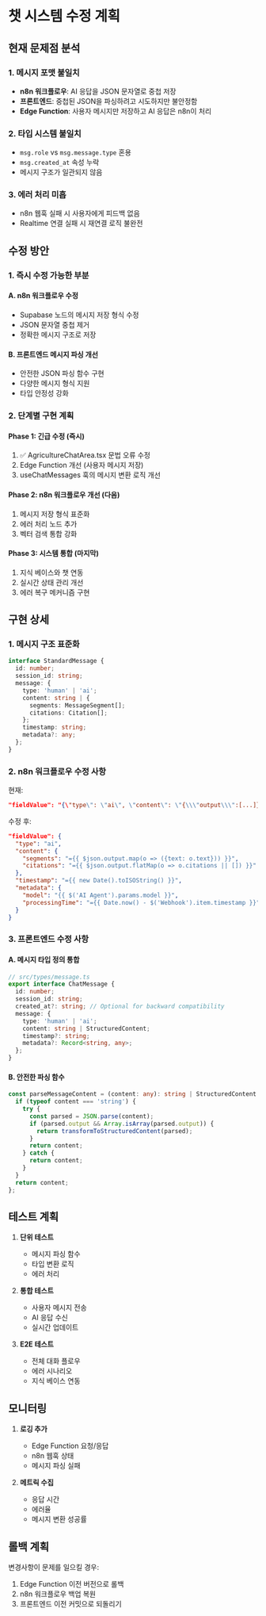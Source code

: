 # 챗 시스템 수정 계획

## 현재 문제점 분석

### 1. 메시지 포맷 불일치
- **n8n 워크플로우**: AI 응답을 JSON 문자열로 중첩 저장
- **프론트엔드**: 중첩된 JSON을 파싱하려고 시도하지만 불안정함
- **Edge Function**: 사용자 메시지만 저장하고 AI 응답은 n8n이 처리

### 2. 타입 시스템 불일치
- `msg.role` vs `msg.message.type` 혼용
- `msg.created_at` 속성 누락
- 메시지 구조가 일관되지 않음

### 3. 에러 처리 미흡
- n8n 웹훅 실패 시 사용자에게 피드백 없음
- Realtime 연결 실패 시 재연결 로직 불완전

## 수정 방안

### 1. 즉시 수정 가능한 부분

#### A. n8n 워크플로우 수정
- Supabase 노드의 메시지 저장 형식 수정
- JSON 문자열 중첩 제거
- 정확한 메시지 구조로 저장

#### B. 프론트엔드 메시지 파싱 개선
- 안전한 JSON 파싱 함수 구현
- 다양한 메시지 형식 지원
- 타입 안정성 강화

### 2. 단계별 구현 계획

#### Phase 1: 긴급 수정 (즉시)
1. ✅ AgricultureChatArea.tsx 문법 오류 수정
2. Edge Function 개선 (사용자 메시지 저장)
3. useChatMessages 훅의 메시지 변환 로직 개선

#### Phase 2: n8n 워크플로우 개선 (다음)
1. 메시지 저장 형식 표준화
2. 에러 처리 노드 추가
3. 벡터 검색 통합 강화

#### Phase 3: 시스템 통합 (마지막)
1. 지식 베이스와 챗 연동
2. 실시간 상태 관리 개선
3. 에러 복구 메커니즘 구현

## 구현 상세

### 1. 메시지 구조 표준화

```typescript
interface StandardMessage {
  id: number;
  session_id: string;
  message: {
    type: 'human' | 'ai';
    content: string | {
      segments: MessageSegment[];
      citations: Citation[];
    };
    timestamp: string;
    metadata?: any;
  };
}
```

### 2. n8n 워크플로우 수정 사항

현재:
```json
"fieldValue": "{\"type\": \"ai\", \"content\": \"{\\\"output\\\":[...]}\", ...}"
```

수정 후:
```json
"fieldValue": {
  "type": "ai",
  "content": {
    "segments": "={{ $json.output.map(o => ({text: o.text})) }}",
    "citations": "={{ $json.output.flatMap(o => o.citations || []) }}"
  },
  "timestamp": "={{ new Date().toISOString() }}",
  "metadata": {
    "model": "{{ $('AI Agent').params.model }}",
    "processingTime": "={{ Date.now() - $('Webhook').item.timestamp }}"
  }
}
```

### 3. 프론트엔드 수정 사항

#### A. 메시지 타입 정의 통합
```typescript
// src/types/message.ts
export interface ChatMessage {
  id: number;
  session_id: string;
  created_at?: string; // Optional for backward compatibility
  message: {
    type: 'human' | 'ai';
    content: string | StructuredContent;
    timestamp?: string;
    metadata?: Record<string, any>;
  };
}
```

#### B. 안전한 파싱 함수
```typescript
const parseMessageContent = (content: any): string | StructuredContent => {
  if (typeof content === 'string') {
    try {
      const parsed = JSON.parse(content);
      if (parsed.output && Array.isArray(parsed.output)) {
        return transformToStructuredContent(parsed);
      }
      return content;
    } catch {
      return content;
    }
  }
  return content;
};
```

## 테스트 계획

1. **단위 테스트**
   - 메시지 파싱 함수
   - 타입 변환 로직
   - 에러 처리

2. **통합 테스트**
   - 사용자 메시지 전송
   - AI 응답 수신
   - 실시간 업데이트

3. **E2E 테스트**
   - 전체 대화 플로우
   - 에러 시나리오
   - 지식 베이스 연동

## 모니터링

1. **로깅 추가**
   - Edge Function 요청/응답
   - n8n 웹훅 상태
   - 메시지 파싱 실패

2. **메트릭 수집**
   - 응답 시간
   - 에러율
   - 메시지 변환 성공률

## 롤백 계획

변경사항이 문제를 일으킬 경우:
1. Edge Function 이전 버전으로 롤백
2. n8n 워크플로우 백업 복원
3. 프론트엔드 이전 커밋으로 되돌리기